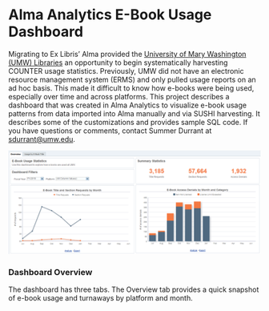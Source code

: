 # Alma Analytics E-Book Usage Dashboard

Migrating to Ex Libris’ Alma provided the [University of Mary Washington (UMW) Libraries](https://libraries.umw.edu) an opportunity to begin systematically harvesting COUNTER usage statistics. Previously, UMW did not have an electronic resource management system (ERMS) and only pulled usage reports on an ad hoc basis. This made it difficult to know how e-books were being used, especially over time and across platforms. This project describes a dashboard that was created in Alma Analytics to visualize e-book usage patterns from data imported into Alma manually and via SUSHI harvesting. It describes some of the customizations and provides sample SQL code. If you have questions or comments, contact Summer Durrant at <sdurrant@umw.edu>. 

![E-Book Dashboard in Alma Analytics](images/dashboard_overview.PNG "Overview Tab of E-Book Dashboard")

### Dashboard Overview

The dashboard has three tabs. The Overview tab provides a quick snapshot of e-book usage and turnaways by platform and month. 
